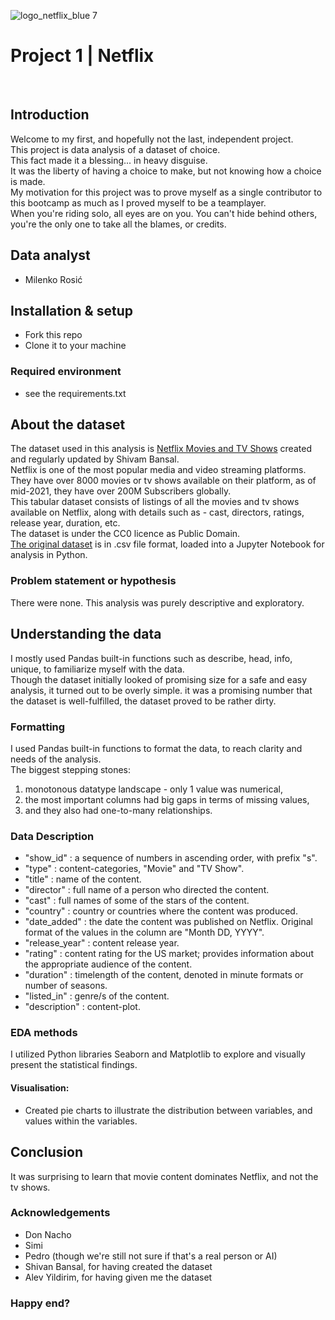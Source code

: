 ![logo_netflix_blue 7](https://images.ctfassets.net/y2ske730sjqp/1aONibCke6niZhgPxuiilC/2c401b05a07288746ddf3bd3943fbc76/BrandAssets_Logos_01-Wordmark.jpg?w=940)

# Project 1 | Netflix

<br>

## Introduction

Welcome to my first, and hopefully not the last, independent project.
<br>
This project is data analysis of a dataset of choice.<br>
This fact made it a blessing... in heavy disguise.<br>
It was the liberty of having a choice to make, but not knowing how a choice is made.<br>
My motivation for this project was to prove myself as a single contributor to this bootcamp as much as I proved myself to be a teamplayer.<br>
When you're riding solo, all eyes are on you. You can't hide behind others, you're the only one to take all the blames, or credits.<br>

## Data analyst
- Milenko Rosić

## Installation & setup
- Fork this repo
- Clone it to your machine

### Required environment
- see the requirements.txt

## About the dataset
The dataset used in this analysis is [Netflix Movies and TV Shows](https://www.kaggle.com/datasets/shivamb/netflix-shows) created and regularly updated by Shivam Bansal.<br>
Netflix is one of the most popular media and video streaming platforms.<br>
They have over 8000 movies or tv shows available on their platform, as of mid-2021, they have over 200M Subscribers globally.<br>
This tabular dataset consists of listings of all the movies and tv shows available on Netflix, along with details such as - cast, directors, ratings, release year, duration, etc.<br>
The dataset is under the CC0 licence as Public Domain.<br>
[The original dataset](https://www.kaggle.com/datasets/shivamb/netflix-shows) is in .csv file format, loaded into a Jupyter Notebook for analysis in Python.

### Problem statement or hypothesis
There were none. This analysis was purely descriptive and exploratory.


## Understanding the data
I mostly used Pandas built-in functions such as describe, head, info, unique, to familiarize myself with the data.
<br>
Though the dataset initially looked of promising size for a safe and easy analysis, it turned out to be overly simple.
it was a promising number that the dataset is well-fulfilled, the dataset proved to be rather dirty.

### Formatting
I used Pandas built-in functions to format the data, to reach clarity and needs of the analysis.<br>
The biggest stepping stones:
1. monotonous datatype landscape - only 1 value was numerical,
2. the most important columns had big gaps in terms of missing values,
3. and they also had one-to-many relationships.

### Data Description
- "show_id" : a sequence of numbers in ascending order, with prefix "s".
- "type" : content-categories, "Movie" and "TV Show".
- "title" : name of the content.
- "director" : full name of a person who directed the content.
- "cast" : full names of some of the stars of the content.
- "country" : country or countries where the content was produced.
- "date_added" : the date the content was published on Netflix. Original format of the values in the column are "Month DD, YYYY".
- "release_year" : content release year.
- "rating" : content rating for the US market; provides information about the appropriate audience of the content.
- "duration" : timelength of the content, denoted in minute formats or number of seasons.
- "listed_in" : genre/s of the content.
- "description" : content-plot.

### EDA methods
I utilized Python libraries Seaborn and Matplotlib to explore and visually present the statistical findings.
<br>

#### Visualisation:
- Created pie charts to illustrate the distribution between variables, and values within the variables.

## Conclusion
It was surprising to learn that movie content dominates Netflix, and not the tv shows.

### Acknowledgements
- Don Nacho
- Simi
- Pedro (though we're still not sure if that's a real person or AI)
- Shivan Bansal, for having created the dataset
- Alev Yildirim, for having given me the dataset

### Happy end?
